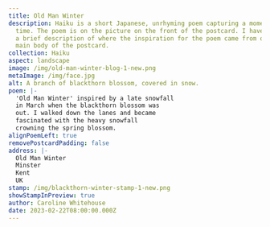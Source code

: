 ```yaml
---
title: Old Man Winter
description: Haiku is a short Japanese, unrhyming poem capturing a moment in
  time. The poem is on the picture on the front of the postcard. I have written
  a brief description of where the inspiration for the poem came from on the
  main body of the postcard.
collection: Haiku
aspect: landscape
image: /img/old-man-winter-blog-1-new.png
metaImage: /img/face.jpg
alt: A branch of blackthorn blossom, covered in snow.
poem: |-
  'Old Man Winter' inspired by a late snowfall 
  in March when the blackthorn blossom was 
  out. I walked down the lanes and became
  fascinated with the heavy snowfall 
  crowning the spring blossom.
alignPoemLeft: true
removePostcardPadding: false
address: |-
  Old Man Winter
  Minster
  Kent
  UK
stamp: /img/blackthorn-winter-stamp-1-new.png
showStampInPreview: true
author: Caroline Whitehouse
date: 2023-02-22T08:00:00.000Z
---
```

